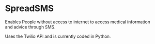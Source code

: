 # SpreadSMS
Enables People without access to internet to access medical information and advice through SMS.

Uses the Twilio API and is currently coded in Python.
